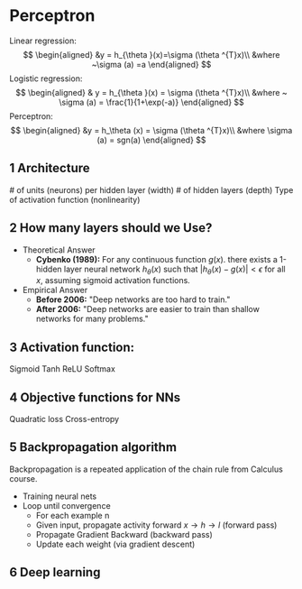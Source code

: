 # Perceptron
Linear regression:
$$
\begin{aligned}
&y = h_{\theta }(x)=\sigma (\theta ^{T}x)\\
&where ~\sigma (a) =a
\end{aligned}
$$
Logistic regression:
$$
\begin{aligned}
& y = h_{\theta }(x) = \sigma (\theta ^{T}x)\\
&where ~ \sigma (a) = \frac{1}{1+\exp(-a)}
\end{aligned}
$$
Perceptron:
$$
\begin{aligned}
&y = h_\theta (x) = \sigma (\theta ^{T}x)\\
&where \sigma (a) = sgn(a)
\end{aligned}
$$
## 1 Architecture
\# of units (neurons) per hidden layer (width)
\# of hidden layers (depth)
Type of activation function (nonlinearity)
## 2 How many layers should we Use?
-  Theoretical Answer
	- **Cybenko (1989):**  For any continuous function $g (x).$ there exists a 1-hidden layer neural network $h_{\theta } (x)$ such that $|h_{\theta } (x) - g (x)| < \epsilon$ for all $x$, assuming sigmoid activation functions.
- Empirical Answer
	- **Before 2006:**  "Deep networks are too hard to train."
	- **After 2006:** "Deep networks are easier to train than shallow networks for many problems."
## 3 Activation function:
Sigmoid
Tanh
ReLU
Softmax
## 4 Objective functions for NNs 
Quadratic loss
Cross-entropy
## 5 Backpropagation algorithm
Backpropagation is a repeated application of the chain rule from Calculus course.
- Training neural nets 
- Loop until convergence
	- For each example n
	- Given input, propagate activity forward $x\to h\to l$ (forward pass)
	- Propagate Gradient Backward (backward pass)
	- Update each weight (via gradient descent)
## 6 Deep learning
